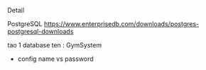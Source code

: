 Detail

PostgreSQL
https://www.enterprisedb.com/downloads/postgres-postgresql-downloads

tao 1 database ten : GymSystem

- config name vs password

